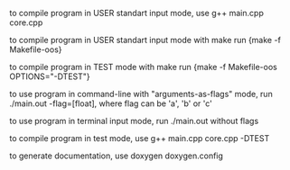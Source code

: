 to compile program in USER standart input mode, use g++ main.cpp core.cpp

to compile program in USER standart input mode with make run {make -f Makefile-oos}

to compile program in TEST mode with make run {make -f Makefile-oos OPTIONS="-DTEST"}

to use program in command-line with "arguments-as-flags" mode, run ./main.out -flag=[float], where flag can be 'a', 'b' or 'c' 

to use program in terminal input mode, run ./main.out without flags

to compile program in test mode, use g++ main.cpp core.cpp -DTEST

to generate documentation, use doxygen doxygen.config
